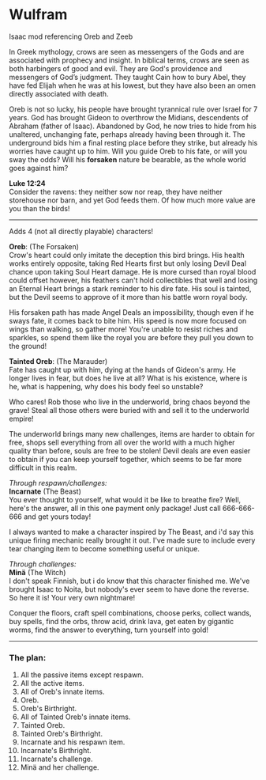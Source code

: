 # Wulfram
Isaac mod referencing Oreb and Zeeb

In Greek mythology, crows are seen as messengers of the Gods and are associated with prophecy and insight.
In biblical terms, crows are seen as both harbingers of good and evil.
They are God's providence and messengers of God’s judgment.
They taught Cain how to bury Abel, they have fed Elijah when he was at his lowest, but they have also been an omen directly associated with death.

Oreb is not so lucky, his people have brought tyrannical rule over Israel for 7 years.
God has brought Gideon to overthrow the Midians, descendents of Abraham (father of Isaac).
Abandoned by God, he now tries to hide from his unaltered, unchanging fate, perhaps already having been through it.
The underground bids him a final resting place before they strike, but already his worries have caught up to him.
Will you guide Oreb to his fate, or will you sway the odds?
Will his **forsaken** nature be bearable, as the whole world goes against him?

**Luke 12:24**
<br>
Consider the ravens: they neither sow nor reap, they have neither storehouse nor barn, and yet God feeds them.
Of how much more value are you than the birds!

---

Adds 4 (not all directly playable) characters!

**Oreb**: (The Forsaken)
<br>
Crow's heart could only imitate the deception this bird brings.
His health works entirely opposite, taking Red Hearts first but only losing Devil Deal chance upon taking Soul Heart damage.
He is more cursed than royal blood could offset however, his feathers can't hold collectibles that well and losing an Eternal Heart brings a stark reminder to his dire fate.
His soul is tainted, but the Devil seems to approve of it more than his battle worn royal body.

His forsaken path has made Angel Deals an impossibility, though even if he sways fate, it comes back to bite him.
His speed is now more focused on wings than walking, so gather more!
You're unable to resist riches and sparkles, so spend them like the royal you are before they pull you down to the ground!

**Tainted Oreb**: (The Marauder)
<br>
Fate has caught up with him, dying at the hands of Gideon's army.
He longer lives in fear, but does he live at all?
What is his existence, where is he, what is happening, why does his body feel so unstable?

Who cares!
Rob those who live in the underworld, bring chaos beyond the grave!
Steal all those others were buried with and sell it to the underworld empire!

The underworld brings many new challenges, items are harder to obtain for free, shops sell everything from all over the world with a much higher quality than before, souls are free to be stolen!
Devil deals are even easier to obtain if you can keep yourself together, which seems to be far more difficult in this realm.

*Through respawn/challenges:*
<br>
**Incarnate** (The Beast)
<br>
You ever thought to yourself, what would it be like to breathe fire?
Well, here's the answer, all in this one payment only package!
Just call 666-666-666 and get yours today!

I always wanted to make a character inspired by The Beast, and i'd say this unique firing mechanic really brought it out.
I've made sure to include every tear changing item to become something useful or unique.

*Through challenges:*
<br>
**Minä** (The Witch)
<br>
I don't speak Finnish, but i do know that this character finished me.
We've brought Isaac to Noita, but nobody's ever seem to have done the reverse.
So here it is!
Your very own nightmare!

Conquer the floors, craft spell combinations, choose perks, collect wands, buy spells, find the orbs, throw acid, drink lava, get eaten by gigantic worms, find the answer to everything, turn yourself into gold!

---

### The plan:

1. All the passive items except respawn.
2. All the active items.
3. All of Oreb's innate items.
4. Oreb.
5. Oreb's Birthright.
6. All of Tainted Oreb's innate items.
7. Tainted Oreb.
8. Tainted Oreb's Birthright.
9. Incarnate and his respawn item.
10. Incarnate's Birthright.
11. Incarnate's challenge.
12. Minä and her challenge.